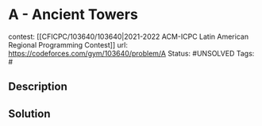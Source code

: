 # A - Ancient Towers

contest: [[CFICPC/103640/103640|2021-2022 ACM-ICPC Latin American Regional Programming Contest]]
url: https://codeforces.com/gym/103640/problem/A
Status: #UNSOLVED
Tags: #

## Description

## Solution

